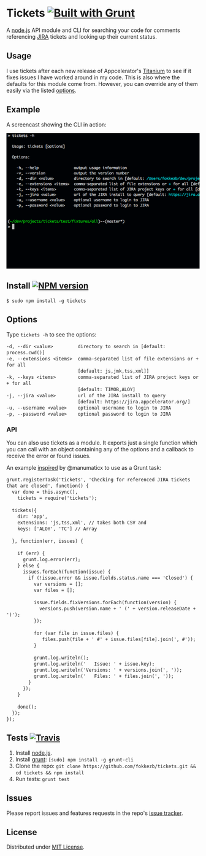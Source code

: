 # Tickets [![Built with Grunt](https://cdn.gruntjs.com/builtwith.png)](http://gruntjs.com/)

A [node.js](http://nodejs.org/) API module and CLI for searching your code for comments referencing [JIRA](https://www.atlassian.com/software/jira) tickets and looking up their current status.

## Usage

I use tickets after each new release of Appcelerator's [Titanium](http://www.appcelerator.com/titanium/) to see if it fixes issues I have worked around in my code. This is also where the defaults for this module come from. However, you can override any of them easily via the listed [options](#options).

## Example

A screencast showing the CLI in action:

![Screencast](screencast.gif)


## Install [![NPM version](https://badge.fury.io/js/tickets.svg)](http://badge.fury.io/js/tickets)

```
$ sudo npm install -g tickets
```

## Options

Type `tickets -h` to see the options:

```
-d, --dir <value>         directory to search in [default: process.cwd()]
-e, --extensions <items>  comma-separated list of file extensions or + for all
                          [default: js,jmk,tss,xml]]
-k, --keys <items>        comma-separated list of JIRA project keys or + for all
                          [default: TIMOB,ALOY]
-j, --jira <value>        url of the JIRA install to query
                          [default: https://jira.appcelerator.org/]
-u, --username <value>    optional username to login to JIRA
-p, --password <value>    optional password to login to JIRA
```

### API

You can also use tickets as a module. It exports just a single function which you can call with an object containing any of the options and a callback to receive the error or found issues.

An example [inspired](https://github.com/FokkeZB/tickets/issues/1) by @manumaticx to use as a Grunt task:

```
grunt.registerTask('tickets', 'Checking for referenced JIRA tickets that are closed', function() {
  var done = this.async(),
    tickets = require('tickets');

  tickets({
    dir: 'app',
    extensions: 'js,tss,xml', // takes both CSV and
    keys: ['ALOY', 'TC'] // Array

  }, function(err, issues) {

    if (err) {
      grunt.log.error(err);
    } else {
      issues.forEach(function(issue) {
        if (!issue.error && issue.fields.status.name === 'Closed') {
          var versions = [];
          var files = [];

          issue.fields.fixVersions.forEach(function(version) {
            versions.push(version.name + ' (' + version.releaseDate + ')');
          });

          for (var file in issue.files) {
             files.push(file + ' #' + issue.files[file].join(', #'));
          }

          grunt.log.writeln();
          grunt.log.writeln('   Issue: ' + issue.key);
          grunt.log.writeln('Versions: ' + versions.join(', '));
          grunt.log.writeln('   Files: ' + files.join(', '));
        }
      });
    }

    done();
  });
});
```

## Tests [![Travis](http://img.shields.io/travis/FokkeZB/tickets.png)](https://travis-ci.org/FokkeZB/tickets)

1. Install [node.js](http://nodejs.org/).
2. Install [grunt](http://gruntjs.com/): `[sudo] npm install -g grunt-cli`
3. Clone the repo: `git clone https://github.com/fokkezb/tickets.git && cd tickets && npm install`
4. Run tests: `grunt test`

## Issues

Please report issues and features requests in the repo's [issue tracker](https://github.com/fokkezb/tickets/issues).

## License

Distributed under [MIT License](LICENSE).
